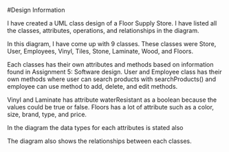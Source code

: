 #Design Information

I have created a UML class design of a Floor Supply Store. I have listed all the classes, attributes,
operations, and relationships in the diagram.

In this diagram, I have come up with 9 classes. These classes were Store, User, Employees, Vinyl, Tiles,
Stone, Laminate, Wood, and Floors.

Each classes has their own attributes and methods based on information found in Assignment 5: Software design.
User and Employee class has their own methods where user can search products with searchProducts() and employee can use method to add, delete, and edit methods.

Vinyl and Laminate has attribute waterResistant as a boolean because the values could be true or false.
Floors has a lot of attribute such as a color, size, brand, type, and price.

In the diagram the data types for each attributes is stated also

The diagram also shows the relationships between each classes.
